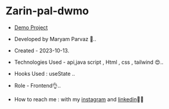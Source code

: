 # Zarin-pal-dwmo
- [Demo Project](https://zarin-pal-dwmo.vercel.app/)

- Developed by Maryam Parvaz 🙎..

- Created - 2023-10-13.

- Technologies Used - api,java script , Html , css , tailwind 😍..

- Hooks Used : useState ..

- Role - Frontend👌..

- How to reach me : with my [instagram](https://www.instagram.com/maryamparvaz_web) and [linkedin](https://www.linkedin.com/in/maryam-parvaz-3687b327a/)👩‍💻
